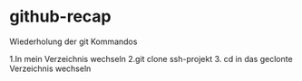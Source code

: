 # github-recap
Wiederholung der git Kommandos

1.In mein Verzeichnis wechseln
2.git clone ssh-projekt
3. cd in das geclonte Verzeichnis wechseln